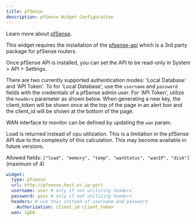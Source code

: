 ```yaml
---
title: pfSense
description: pfSense Widget Configuration
---
```


Learn more about [pfSense](https://github.com/pfsense/pfsense).

This widget requires the installation of the [pfsense-api](https://github.com/jaredhendrickson13/pfsense-api) which is a 3rd party package for pfSense routers.

Once pfSense API is installed, you can set the API to be read-only in System > API > Settings.

There are two currently supported authentication modes: 'Local Database' and 'API Token'. To for 'Local Database', use the `username` and `password` fields with the credentials of a pfSense admin user. For 'API Token', utilize the `headers` parameter as shown below. When generating a new key, the client_token will be shown once at the top of the page in an alert box and the client_id will be shown at the bottom of the page. 

WAN interface to monitor can be defined by updating the `wan` param.

Load is returned instead of cpu utilization. This is a limitation in the pfSense API due to the complexity of this calculation. This may become available in future versions.

Allowed fields: `["load", "memory", "temp", "wanStatus", "wanIP", "disk"]` (maximum of 4)

```yaml
widget:
  type: pfsense
  url: http://pfsense.host.or.ip:port
  username: user # only if not utilizing headers
  password: pass # only if not utilizing headers
  headers: # use this instead of username and password
    Authorization: client_id client_token
  wan: igb0
```
